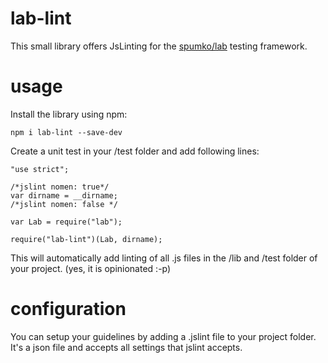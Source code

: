 lab-lint
========

This small library offers JsLinting for the [spumko/lab](https://github.com/spumko/lab) testing framework. 

usage
=====

Install the library using npm:

```
npm i lab-lint --save-dev
```

Create a unit test in your /test folder and add following lines:

```
"use strict";

/*jslint nomen: true*/
var dirname = __dirname;
/*jslint nomen: false */

var Lab = require("lab");

require("lab-lint")(Lab, dirname);
```

This will automatically add linting of all .js files in the /lib and /test folder of your project. (yes, it is opinionated :-p)

configuration
=============

You can setup your guidelines by adding a .jslint file to your project folder. It's a json file and accepts all settings that jslint
accepts.
